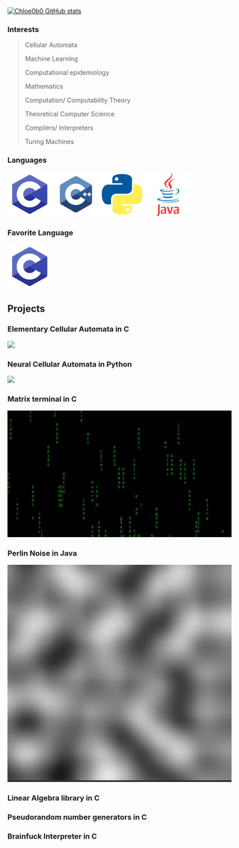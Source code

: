 [![Chloe0b0 GitHub stats](https://github-readme-stats.vercel.app/api?username=Chloe0b0)](https://github.com/anuraghazra/github-readme-stats)

### Interests
> Cellular Automata
>
> Machine Learning
> 
> Computational epidemiology
>
> Mathematics
>
> Computation/ Computability Theory
>
> Theoretical Computer Science
>
> Compilers/ Interpreters
>
> Turing Machines

### Languages
![](https://github.com/chloe0b0/chloe0b0/blob/main/imgs/C.png)
![](https://github.com/chloe0b0/chloe0b0/blob/main/imgs/C++.png)
![](https://github.com/chloe0b0/chloe0b0/blob/main/imgs/Python.png)
![](https://github.com/chloe0b0/chloe0b0/blob/main/imgs/java.png)

### Favorite Language
![](https://github.com/chloe0b0/chloe0b0/blob/main/imgs/C.png)

## Projects

### Elementary Cellular Automata in C
![](https://github.com/chloe0b0/chloe0b0/blob/main/imgs/Rule30.gif)


### Neural Cellular Automata in Python
![](https://github.com/chloe0b0/chloe0b0/blob/main/imgs/NeuralCA.gif)

### Matrix terminal in C
![](https://github.com/chloe0b0/chloe0b0/blob/main/imgs/matrix.gif)

### Perlin Noise in Java
![](https://github.com/chloe0b0/chloe0b0/blob/main/imgs/Perlin.png)

### Linear Algebra library in C
### Pseudorandom number generators in C
### Brainfuck Interpreter in C

